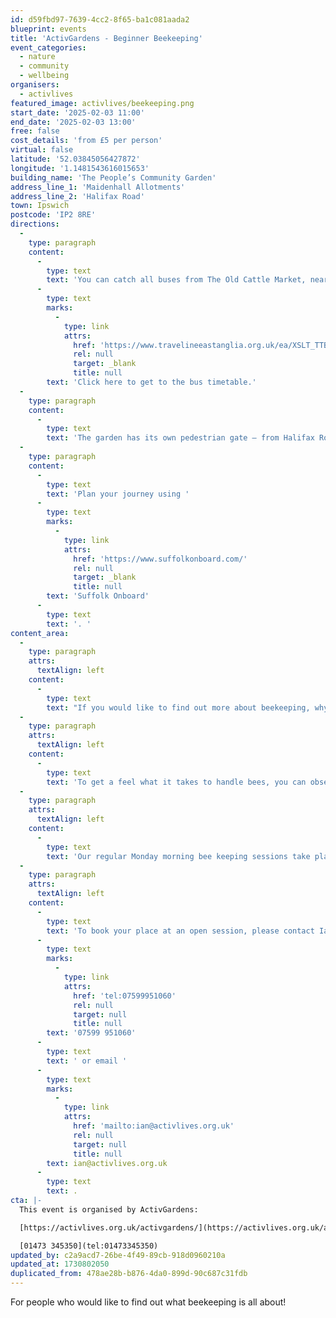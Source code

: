 ```yaml
---
id: d59fbd97-7639-4cc2-8f65-ba1c081aada2
blueprint: events
title: 'ActivGardens - Beginner Beekeeping'
event_categories:
  - nature
  - community
  - wellbeing
organisers:
  - activlives
featured_image: activlives/beekeeping.png
start_date: '2025-02-03 11:00'
end_date: '2025-02-03 13:00'
free: false
cost_details: 'from £5 per person'
virtual: false
latitude: '52.03845056427872'
longitude: '1.1481543616015653'
building_name: 'The People’s Community Garden'
address_line_1: 'Maidenhall Allotments'
address_line_2: 'Halifax Road'
town: Ipswich
postcode: 'IP2 8RE'
directions:
  -
    type: paragraph
    content:
      -
        type: text
        text: 'You can catch all buses from The Old Cattle Market, near The Buttermarket shopping mall. '
      -
        type: text
        marks:
          -
            type: link
            attrs:
              href: 'https://www.travelineeastanglia.org.uk/ea/XSLT_TTB_REQUEST?language=en&dateDay=20130813&command=direct&net=suf&line=02016&sup=%20&project=y08&direction=R&contentFilter=TIMINGPOINTS&outputFormat=0&itdLPxx_displayHeader=false&itdLPxx_operatorCodeForTTB=731IB'
              rel: null
              target: _blank
              title: null
        text: 'Click here to get to the bus timetable.'
  -
    type: paragraph
    content:
      -
        type: text
        text: 'The garden has its own pedestrian gate – from Halifax Road, walk down the roadway (not accessible to vehicles from either end), keeping the allotment site on your left and Bourne Vale Social Club on your right – the gate is a short walk along the pavement on the left hand side. From Wherstead Road, look out for Orwell’s furniture shop and turn into the roadway opposite, which leads under the railway bridge (if you are in a car, park between the trees – if you go under the bridge you may get stuck or have a long way to reverse), walk up the roadway, pass the main allotment gates, and our pedestrian gate will be on your right.'
  -
    type: paragraph
    content:
      -
        type: text
        text: 'Plan your journey using '
      -
        type: text
        marks:
          -
            type: link
            attrs:
              href: 'https://www.suffolkonboard.com/'
              rel: null
              target: _blank
              title: null
        text: 'Suffolk Onboard'
      -
        type: text
        text: '. '
content_area:
  -
    type: paragraph
    attrs:
      textAlign: left
    content:
      -
        type: text
        text: "If you would like to find out more about beekeeping, why not come along to our open sessions?\_This will give you excellent knowledge of bees and hands-on experience of how to keep them. Once you have gained confidence, you can borrow a suit and have a go yourself.\_"
  -
    type: paragraph
    attrs:
      textAlign: left
    content:
      -
        type: text
        text: 'To get a feel what it takes to handle bees, you can observe the hive being opened and checked from the safety of our hide. If you like what you see, you can borrow a suit and shadow our bee-keepers. If you would like to know more, sign up to become a regular member of our beekeeping team. This means you will be on the priority list for a share in the honey!'
  -
    type: paragraph
    attrs:
      textAlign: left
    content:
      -
        type: text
        text: 'Our regular Monday morning bee keeping sessions take place between 11am-1pm.'
  -
    type: paragraph
    attrs:
      textAlign: left
    content:
      -
        type: text
        text: 'To book your place at an open session, please contact Ian on '
      -
        type: text
        marks:
          -
            type: link
            attrs:
              href: 'tel:07599951060'
              rel: null
              target: null
              title: null
        text: '07599 951060'
      -
        type: text
        text: ' or email '
      -
        type: text
        marks:
          -
            type: link
            attrs:
              href: 'mailto:ian@activlives.org.uk'
              rel: null
              target: null
              title: null
        text: ian@activlives.org.uk
      -
        type: text
        text: .
cta: |-
  This event is organised by ActivGardens:

  [https://activlives.org.uk/activgardens/](https://activlives.org.uk/activgardens/) 

  [01473 345350](tel:01473345350)
updated_by: c2a9acd7-26be-4f49-89cb-918d0960210a
updated_at: 1730802050
duplicated_from: 478ae28b-b876-4da0-899d-90c687c31fdb
---
```

For people who would like to find out what beekeeping is all about!